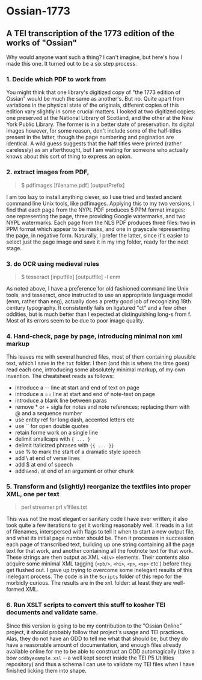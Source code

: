 # Ossian-1773
## A TEI transcription of the 1773 edition of the works of "Ossian"

Why would anyone want such a thing? I can't imagine, but here's how I made this one.
It turned out to be a six step process. 


### 1. Decide which PDF to work from

You might think that one library's digitized copy of "the 1773 edition of Ossian" would be much the same as another's. But no. Quite apart from variations in the physical state of the originals, different copies of this edition vary slightly in some crucial matters. I looked at two digitized copies: one preserved at the National Library of Scotland, and the other at the New York Public Library. The former is in a better state of preservation. Its digital images however, for some reason, don't include some of the half-titles present in the latter, though the page numbering and pagination are identical. A wild guess suggests that the half titles were printed (rather carelessly) as an afterthought, but I am waiting for someone who actually knows about this sort of thing to express an opion.

### 2. extract images from PDF, 

> $ pdfimages [filename.pdf] [outputPrefix]
> 
I am too lazy to install anything clever, so I use tried and tested ancient command line Unix tools, like pdfimages. Applying this to my two versions, I find that
each page from the NYPL PDF produces 5  PPM format images: one representing the page, three providing Google watermarks, and two NYPL watermarks. Each page from the NLS PDF produces three files: two in PPM format which appear to be masks, and one in grayscale representing the page, in negative form. Naturally, I prefer the latter, since it's easier to select just the page image and save it in my img folder, ready for the next stage. 


### 3. do OCR using medieval rules
  
> $ tesseract [inputfile] [outputfile] -l enm

As noted above, I have a preference for old fashioned command line Unix tools, and tesseract, once instructed to use an appropriate language model (enm, rather than eng), actually does a pretty good job of recognizing 18th century typography. It consistently fails on ligatured "ct" and a few other oddities, but is much better than I expected at distinguishing long-s from f. Most of its errors seem to be due to poor image quality.    
### 4. Hand-check, page by page, introducing minimal non xml markup

This leaves me with several hundred files, most of them containing plausible text, which I save in the `txt` folder. I then (and this is where the time goes) read each one, introducing some absolutely minimal markup, of my own invention. The cheatsheet reads as follows:

- introduce a -- line at start and end of text on page
- introduce a == line at start and end of note-text on page
- introduce a blank line between paras
- remove * or + sigla for notes and note  references; replacing them with @ and a sequence number
- use entity ref for long dash, accented letters etc
- use ``  for open double quotes 
- retain forme work on a single line
- delimit smallcaps with `{ ... }`
- delimit italicized phrases with  `{{ ... }}`
- use % to mark the start of a dramatic style speech 
- add \ at end of verse lines
- add $ at end of speech
- add `&end;` at end of an argument or other chunk

### 5. Transform and (slightly) reorganize the textfiles into  proper XML, one per text

> perl streamer.prl v1files.txt

This was not the most elegant or sanitary code I have ever written; it also took quite a few iterations to get it working reasonably well. It reads in a list of filenames, interspersed with flags to tell it when to start a new output file, and what its initial page number should be. Then it processes in succession each page of transcribed text, building up one string containing all the page text for that work, and another containing all the footnote text for that work. These strings are then output as XML `<div>` elements. Their contents also acquire some minimal XML tagging (`<pb/>`, `<hi>`, `<p>`, `<sp>` etc.) before they get flushed out. I gave up trying to overcome some inelegant results of this inelegant process. The code is in the `Scripts` folder of this repo for the morbidly curious. The results are in the `xml` folder: at least they are well-formed XML.

### 6. Run XSLT scripts to convert this stuff to kosher TEI documents and validate same.

Since this version is going to be my contribution to the "Ossian Online" project, it should probably follow that project's usage and TEI practices. Alas, they do not have an ODD to tell me what that should be, but they do have a reasonable amount of documentation, and enough files already available online for me to be able to construct an ODD automagically (take a bow `oddbyexample.xsl` --a well kept secret inside the TEI P5 Utilities repository) and thus a schema I can use to validate my TEI files when I have finished licking them into shape.





